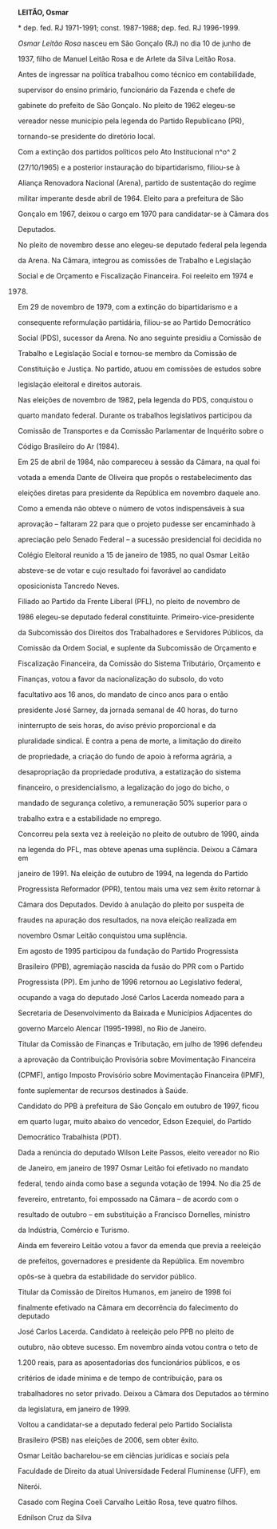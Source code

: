 **LEITÃO, Osmar**



\* dep. fed. RJ 1971-1991; const. 1987-1988; dep. fed. RJ 1996-1999.



*Osmar Leitão Rosa* nasceu em São Gonçalo (RJ) no dia 10 de junho de

1937, filho de Manuel Leitão Rosa e de Arlete da Silva Leitão Rosa.



Antes de ingressar na política trabalhou como técnico em contabilidade,

supervisor do ensino primário, funcionário da Fazenda e chefe de

gabinete do prefeito de São Gonçalo. No pleito de 1962 elegeu-se

vereador nesse município pela legenda do Partido Republicano (PR),

tornando-se presidente do diretório local.



Com a extinção dos partidos políticos pelo Ato Institucional n^o^ 2

(27/10/1965) e a posterior instauração do bipartidarismo, filiou-se à

Aliança Renovadora Nacional (Arena), partido de sustentação do regime

militar imperante desde abril de 1964. Eleito para a prefeitura de São

Gonçalo em 1967, deixou o cargo em 1970 para candidatar-se à Câmara dos

Deputados.



No pleito de novembro desse ano elegeu-se deputado federal pela legenda

da Arena. Na Câmara, integrou as comissões de Trabalho e Legislação

Social e de Orçamento e Fiscalização Financeira. Foi reeleito em 1974 e

1978.



Em 29 de novembro de 1979, com a extinção do bipartidarismo e a

consequente reformulação partidária, filiou-se ao Partido Democrático

Social (PDS), sucessor da Arena. No ano seguinte presidiu a Comissão de

Trabalho e Legislação Social e tornou-se membro da Comissão de

Constituição e Justiça. No partido, atuou em comissões de estudos sobre

legislação eleitoral e direitos autorais.



Nas eleições de novembro de 1982, pela legenda do PDS, conquistou o

quarto mandato federal. Durante os trabalhos legislativos participou da

Comissão de Transportes e da Comissão Parlamentar de Inquérito sobre o

Código Brasileiro do Ar (1984).



Em 25 de abril de 1984, não compareceu à sessão da Câmara, na qual foi

votada a emenda Dante de Oliveira que propôs o restabelecimento das

eleições diretas para presidente da República em novembro daquele ano.

Como a emenda não obteve o número de votos indispensáveis à sua

aprovação – faltaram 22 para que o projeto pudesse ser encaminhado à

apreciação pelo Senado Federal – a sucessão presidencial foi decidida no

Colégio Eleitoral reunido a 15 de janeiro de 1985, no qual Osmar Leitão

absteve-se de votar e cujo resultado foi favorável ao candidato

oposicionista Tancredo Neves.



Filiado ao Partido da Frente Liberal (PFL), no pleito de novembro de

1986 elegeu-se deputado federal constituinte. Primeiro-vice-presidente

da Subcomissão dos Direitos dos Trabalhadores e Servidores Públicos, da

Comissão da Ordem Social, e suplente da Subcomissão de Orçamento e

Fiscalização Financeira, da Comissão do Sistema Tributário, Orçamento e

Finanças, votou a favor da nacionalização do subsolo, do voto

facultativo aos 16 anos, do mandato de cinco anos para o então

presidente José Sarney, da jornada semanal de 40 horas, do turno

ininterrupto de seis horas, do aviso prévio proporcional e da

pluralidade sindical. E contra a pena de morte, a limitação do direito

de propriedade, a criação do fundo de apoio à reforma agrária, a

desapropriação da propriedade produtiva, a estatização do sistema

financeiro, o presidencialismo, a legalização do jogo do bicho, o

mandado de segurança coletivo, a remuneração 50% superior para o

trabalho extra e a estabilidade no emprego.



Concorreu pela sexta vez à reeleição no pleito de outubro de 1990, ainda

na legenda do PFL, mas obteve apenas uma suplência. Deixou a Câmara em

janeiro de 1991. Na eleição de outubro de 1994, na legenda do Partido

Progressista Reformador (PPR), tentou mais uma vez sem êxito retornar à

Câmara dos Deputados. Devido à anulação do pleito por suspeita de

fraudes na apuração dos resultados, na nova eleição realizada em

novembro Osmar Leitão conquistou uma suplência.



Em agosto de 1995 participou da fundação do Partido Progressista

Brasileiro (PPB), agremiação nascida da fusão do PPR com o Partido

Progressista (PP). Em junho de 1996 retornou ao Legislativo federal,

ocupando a vaga do deputado José Carlos Lacerda nomeado para a

Secretaria de Desenvolvimento da Baixada e Municípios Adjacentes do

governo Marcelo Alencar (1995-1998), no Rio de Janeiro.



Titular da Comissão de Finanças e Tributação, em julho de 1996 defendeu

a aprovação da Contribuição Provisória sobre Movimentação Financeira

(CPMF), antigo Imposto Provisório sobre Movimentação Financeira (IPMF),

fonte suplementar de recursos destinados à Saúde.



Candidato do PPB à prefeitura de São Gonçalo em outubro de 1997, ficou

em quarto lugar, muito abaixo do vencedor, Edson Ezequiel, do Partido

Democrático Trabalhista (PDT).



Dada a renúncia do deputado Wilson Leite Passos, eleito vereador no Rio

de Janeiro, em janeiro de 1997 Osmar Leitão foi efetivado no mandato

federal, tendo ainda como base a segunda votação de 1994. No dia 25 de

fevereiro, entretanto, foi empossado na Câmara – de acordo com o

resultado de outubro – em substituição a Francisco Dornelles, ministro

da Indústria, Comércio e Turismo.



Ainda em fevereiro Leitão votou a favor da emenda que previa a reeleição

de prefeitos, governadores e presidente da República. Em novembro

opôs-se à quebra da estabilidade do servidor público.



Titular da Comissão de Direitos Humanos, em janeiro de 1998 foi

finalmente efetivado na Câmara em decorrência do falecimento do deputado

José Carlos Lacerda. Candidato à reeleição pelo PPB no pleito de

outubro, não obteve sucesso. Em novembro ainda votou contra o teto de

1.200 reais, para as aposentadorias dos funcionários públicos, e os

critérios de idade mínima e de tempo de contribuição, para os

trabalhadores no setor privado. Deixou a Câmara dos Deputados ao término

da legislatura, em janeiro de 1999.



Voltou a candidatar-se a deputado federal pelo Partido Socialista

Brasileiro (PSB) nas eleições de 2006, sem obter êxito.



Osmar Leitão bacharelou-se em ciências jurídicas e sociais pela

Faculdade de Direito da atual Universidade Federal Fluminense (UFF), em

Niterói.



Casado com Regina Coeli Carvalho Leitão Rosa, teve quatro filhos.



Ednílson Cruz da Silva



